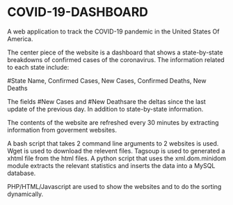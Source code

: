 # COVID-19-DASHBOARD
A web application to track the COVID-19 pandemic in the United States Of America.

The center piece of the website is a dashboard that shows a state-by-state breakdowns of confirmed cases of the coronavirus. The information related to each state include:

#State Name, Confirmed Cases, New Cases, Confirmed Deaths, New Deaths

The fields #New Cases and #New Deathsare the deltas since the last update of the previous day. In addition to state-by-state information.

The contents of the website are refreshed every 30 minutes by extracting information from goverment websites.

A bash script that takes 2 command line arguments to 2 websites is used. 
Wget is used to download the relevent files.
Tagsoup is used to generated a xhtml file from the html files.
A python script that uses the xml.dom.minidom module extracts the relevant statistics and inserts the data into a MySQL database.

PHP/HTML/Javascript are used to show the websites and to do the sorting dynamically.
